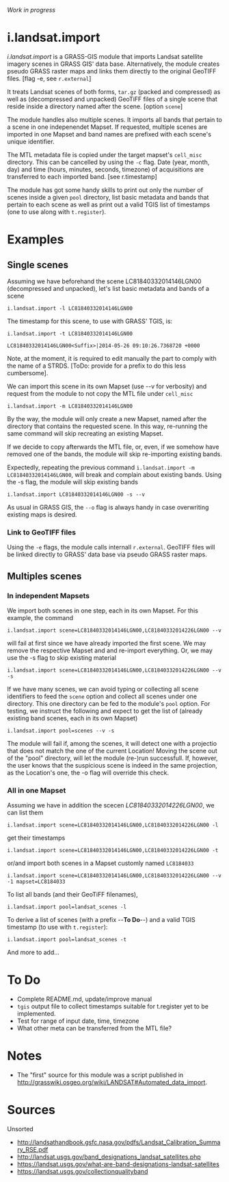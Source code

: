 *Work in progress*

i.landsat.import
================

*i.landsat.import* is a GRASS-GIS module that imports Landsat satellite imagery
scenes in GRASS GIS' data base. Alternatively, the module creates pseudo GRASS
raster maps and links them directly to the original GeoTIFF files. [flag -e, see
`r.external`]

It treats Landsat scenes of both forms, `tar.gz` (packed and compressed) as
well as (decompressed and unpacked) GeoTiFF files of a single scene that reside
inside a directory named after the scene. [option `scene`]

The module handles also multiple scenes. It imports all bands that pertain to a
scene in one indepenendet Mapset. If requested, multiple scenes are imported in
one Mapset and band names are prefixed with each scene's unique identifier.

The MTL metadata file is copied under the target mapset's `cell_misc`
directory. This can be cancelled by using the `-c` flag.
Date (year, month, day) and time (hours, minutes, seconds, timezone) of
acquisitions are transferred to each imported band. [see r.timestamp]

The module has got some handy skills to print out only the number of scenes
inside a given `pool` directory, list basic metadata and bands that pertain to
each scene as well as print out a valid TGIS list of timestamps (one to use
along with `t.register`).

Examples
========

## Single scenes

Assuming we have beforehand the scene LC81840332014146LGN00 (decompressed and
unpacked), let's list basic metadata and bands of a scene
```
i.landsat.import -l LC81840332014146LGN00
```

The timestamp for this scene, to use with GRASS' TGIS, is:
```
i.landsat.import -t LC81840332014146LGN00

LC81840332014146LGN00<Suffix>|2014-05-26 09:10:26.7368720 +0000
```

Note, at the moment, it is required to edit manually the <Suffix> part to
comply with the name of a STRDS. [ToDo: provide for a prefix to do this less
cumbersome].

We can import this scene in its own Mapset (use --v for verbosity) and request
from the module to not copy the MTL file under `cell_misc`
```
i.landsat.import -m LC81840332014146LGN00
```

By the way, the module will only create a new Mapset, named after the directory
that contains the requested scene. In this way, re-running the same command
will skip recreating an existing Mapset.

If we decide to copy afterwards the MTL file, or, even, if we somehow have
removed one of the bands, the module will skip re-importing existing bands.

Expectedly, repeating the previous command `i.landsat.import -m
LC81840332014146LGN00`, will break and complain about existing bands. Using
the -s flag, the module will skip existing bands
```
i.landsat.import LC81840332014146LGN00 -s --v
```

As usual in GRASS GIS, the `--o` flag is always handy in case overwriting
existing maps is desired.

### Link to GeoTIFF files

Using the `-e` flags, the module calls internall `r.external`. GeoTIFF files
will be linked directly to GRASS' data base via pseudo GRASS raster maps.

## Multiples scenes

### In independent Mapsets

We import both scenes in one step, each in its own Mapset. For this example, the
command
```
i.landsat.import scene=LC81840332014146LGN00,LC81840332014226LGN00 --v
```
will fail at first since we have already imported the first scene. We may
remove the respective Mapset and and re-import everything. Or, we may use the
-s flag to skip existing material
```
i.landsat.import scene=LC81840332014146LGN00,LC81840332014226LGN00 --v -s
```

If we have many scenes, we can avoid typing or collecting all scene identifiers
to feed the `scene` option and collect all scenes under one directory. This one
directory can be fed to the module's `pool` option. For testing, we instruct
the following and expect to get the list of (already existing band scenes, each
in its own Mapset)
```
i.landsat.import pool=scenes --v -s
```

The module will fail if, among the scenes, it will detect one with a projectio
that does not match the one of the current Location! Moving the scene out of
the "pool" directory, will let the module (re-)run successfull. If, however,
the user knows that the suspicious scene is indeed in the same projection, as
the Location's one, the -o flag will override this check.


### All in one Mapset

Assuming we have in addition the scecen *LC81840332014226LGN00*, we can list
them
```
i.landsat.import scene=LC81840332014146LGN00,LC81840332014226LGN00 -l
```
get their timestamps
```
i.landsat.import scene=LC81840332014146LGN00,LC81840332014226LGN00 -t
```
or/and import both scenes in a Mapset customly named `LC8184033`
```
i.landsat.import scene=LC81840332014146LGN00,LC81840332014226LGN00 --v -1 mapset=LC8184033
```

To list all bands (and their GeoTiFF filenames), 
```
i.landsat.import pool=landsat_scenes -l
```

To derive a list of scenes (with a prefix --**To Do**--) and a valid TGIS timestamp (to use
with `t.register`):
```
i.landsat.import pool=landsat_scenes -t
```

And more to add...

To Do
=====

- Complete README.md, update/improve manual
- `tgis` output file to collect timestamps suitable for t.register yet to be
implemented.
- Test for range of input date, time, timezone
- What other meta can be transferred from the MTL file?

Notes
=====

- The "first" source for this module was a script published in
<http://grasswiki.osgeo.org/wiki/LANDSAT#Automated_data_import>.

Sources
=======

Unsorted

- http://landsathandbook.gsfc.nasa.gov/pdfs/Landsat_Calibration_Summary_RSE.pdf
- http://landsat.usgs.gov/band_designations_landsat_satellites.php
- https://landsat.usgs.gov/what-are-band-designations-landsat-satellites
- https://landsat.usgs.gov/collectionqualityband
